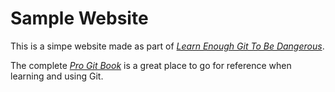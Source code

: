 # Sample Website

This is a simpe website made as part of [*Learn Enough Git To Be Dangerous*](https://www.learnenough.com/course/learn_enough_git).

The complete [*Pro Git Book*](https://git-scm.com/book/en/v2) is a great place to go for reference when learning and using Git.